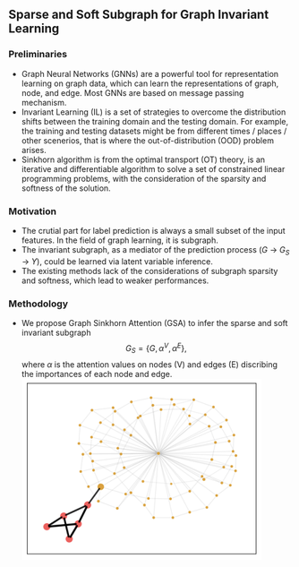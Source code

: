 
## Sparse and Soft Subgraph for Graph Invariant Learning

### Preliminaries

- Graph Neural Networks (GNNs) are a powerful tool for representation learning on graph data, which can learn the representations of graph, node, and edge. Most GNNs are based on message passing mechanism.
- Invariant Learning (IL) is a set of strategies to overcome the distribution shifts between the training domain and the testing domain. For example, the training and testing datasets might be from different times / places / other scenerios, that is where the out-of-distribution (OOD) problem arises.
- Sinkhorn algorithm is from the optimal transport (OT) theory, is an iterative and differentiable algorithm to solve a set of constrained linear programming problems, with the consideration of the sparsity and softness of the solution.

### Motivation

- The crutial part for label prediction is always a small subset of the input features. In the field of graph learning, it is subgraph.
- The invariant subgraph, as a mediator of the prediction process ($G$ -> $G_S$ -> $Y$), could be learned via latent variable inference.
- The existing methods lack of the considerations of subgraph sparsity and softness, which lead to weaker performances.

### Methodology

- We propose Graph Sinkhorn Attention (GSA) to infer the sparse and soft invariant subgraph $$G_S = \{G, \alpha^V, \alpha^E\},$$ where $\alpha$ is the attention values on nodes (V) and edges (E) discribing the importances of each node and edge.![](subgraph.png)